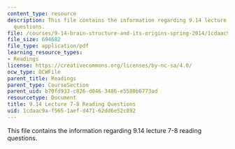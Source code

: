 ```yaml
---
content_type: resource
description: This file contains the information regarding 9.14 lecture 7-8 reading
  questions.
file: /courses/9-14-brain-structure-and-its-origins-spring-2014/1cdaac9af5651aefd47162dd6e52c892_MIT9_14S14_Lec7-8ReadQue.pdf
file_size: 694682
file_type: application/pdf
learning_resource_types:
- Readings
license: https://creativecommons.org/licenses/by-nc-sa/4.0/
ocw_type: OCWFile
parent_title: Readings
parent_type: CourseSection
parent_uid: b70fd933-c826-d046-3486-e5588b6773ad
resourcetype: Document
title: 9.14 Lecture 7-8 Reading Questions
uid: 1cdaac9a-f565-1aef-d471-62dd6e52c892
---
```

This file contains the information regarding 9.14 lecture 7-8 reading questions.